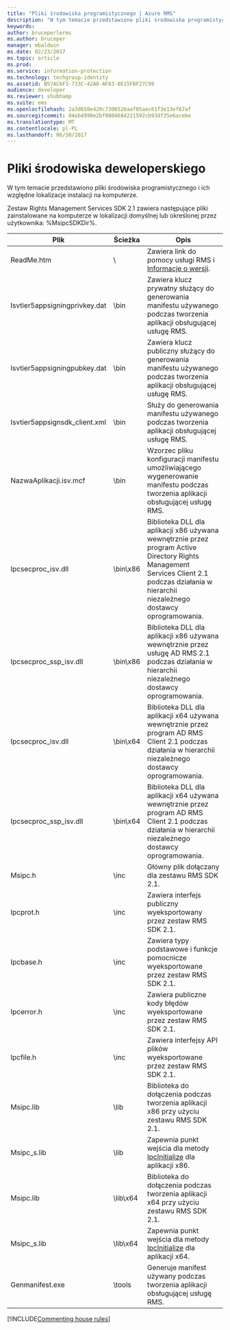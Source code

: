 ```yaml
---
title: "Pliki środowiska programistycznego | Azure RMS"
description: "W tym temacie przedstawiono pliki środowiska programistycznego i ich względne lokalizacje instalacji na komputerze."
keywords: 
author: bruceperlerms
ms.author: bruceper
manager: mbaldwin
ms.date: 02/23/2017
ms.topic: article
ms.prod: 
ms.service: information-protection
ms.technology: techgroup-identity
ms.assetid: B57AC6F3-733C-42A8-AF83-0E15FBF27C99
audience: developer
ms.reviewer: shubhamp
ms.suite: ems
ms.openlocfilehash: 2a3d658e420c7306526aaf85aec61f3e13ef67af
ms.sourcegitcommit: 04eb4990e2bf0004684221592cb93df35e6acebe
ms.translationtype: MT
ms.contentlocale: pl-PL
ms.lasthandoff: 06/30/2017
---
```

# <a name="development-environment-files"></a>Pliki środowiska deweloperskiego

W tym temacie przedstawiono pliki środowiska programistycznego i ich względne lokalizacje instalacji na komputerze.

Zestaw Rights Management Services SDK 2.1 zawiera następujące pliki zainstalowane na komputerze w lokalizacji domyślnej lub określonej przez użytkownika: %MsipcSDKDir%.

|Plik|Ścieżka|Opis|
|----|----|-----------|
|ReadMe.htm| \ | Zawiera link do pomocy usługi RMS i [Informacje o wersji](release-notes-rtm.md).|
|Isvtier5appsigningprivkey.dat|\bin|Zawiera klucz prywatny służący do generowania manifestu używanego podczas tworzenia aplikacji obsługującej usługę RMS.|
|Isvtier5appsigningpubkey.dat|\bin|Zawiera klucz publiczny służący do generowania manifestu używanego podczas tworzenia aplikacji obsługującej usługę RMS.|
|Isvtier5appsignsdk_client.xml|\bin|Służy do generowania manifestu używanego podczas tworzenia aplikacji obsługującej usługę RMS.|
|NazwaAplikacji.isv.mcf|\bin|Wzorzec pliku konfiguracji manifestu umożliwiającego wygenerowanie manifestu podczas tworzenia aplikacji obsługującej usługę RMS.|
|Ipcsecproc_isv.dll|\bin\x86|Biblioteka DLL dla aplikacji x86 używana wewnętrznie przez program Active Directory Rights Management Services Client 2.1 podczas działania w hierarchii niezależnego dostawcy oprogramowania.|
|Ipcsecproc_ssp_isv.dll|\bin\x86|Biblioteka DLL dla aplikacji x86 używana wewnętrznie przez usługę AD RMS 2.1 podczas działania w hierarchii niezależnego dostawcy oprogramowania.|
|Ipcsecproc_isv.dll|\bin\x64|Biblioteka DLL dla aplikacji x64 używana wewnętrznie przez program AD RMS Client 2.1 podczas działania w hierarchii niezależnego dostawcy oprogramowania.|
|Ipcsecproc_ssp_isv.dll|\bin\x64|Biblioteka DLL dla aplikacji x64 używana wewnętrznie przez program AD RMS Client 2.1 podczas działania w hierarchii niezależnego dostawcy oprogramowania.|
|Msipc.h|\inc|Główny plik dołączany dla zestawu RMS SDK 2.1.|
|Ipcprot.h|\inc|Zawiera interfejs publiczny wyeksportowany przez zestaw RMS SDK 2.1.|
|Ipcbase.h|\inc|Zawiera typy podstawowe i funkcje pomocnicze wyeksportowane przez zestaw RMS SDK 2.1.|
|Ipcerror.h|\inc|Zawiera publiczne kody błędów wyeksportowane przez zestaw RMS SDK 2.1.|
|Ipcfile.h|\inc|Zawiera interfejsy API plików wyeksportowane przez zestaw RMS SDK 2.1.|
|Msipc.lib|\lib|Biblioteka do dołączenia podczas tworzenia aplikacji x86 przy użyciu zestawu RMS SDK 2.1.|
|Msipc_s.lib|\lib|Zapewnia punkt wejścia dla metody [IpcInitialize](https://msdn.microsoft.com/library/jj127295.aspx) dla aplikacji x86.|
|Msipc.lib|\lib\x64|Biblioteka do dołączenia podczas tworzenia aplikacji x64 przy użyciu zestawu RMS SDK 2.1.|
|Msipc_s.lib|\lib\x64|Zapewnia punkt wejścia dla metody [IpcInitialize](https://msdn.microsoft.com/library/jj127295.aspx) dla aplikacji x64.|
|Genmanifest.exe|\tools|Generuje manifest używany podczas tworzenia aplikacji obsługującej usługę RMS.|

[!INCLUDE[Commenting house rules](../includes/houserules.md)]